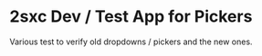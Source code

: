 # 2sxc Dev / Test App for Pickers

Various test to verify old dropdowns / pickers and the new ones.
